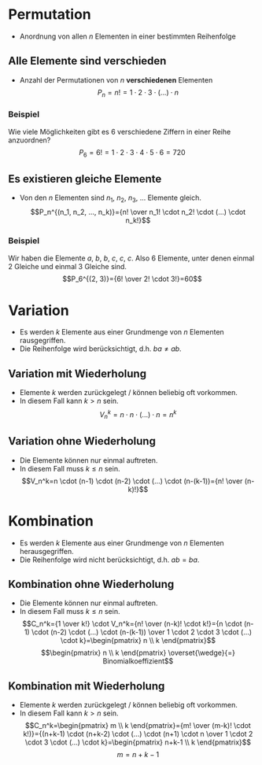 # Permutation
- Anordnung von allen $n$ Elementen in einer bestimmten Reihenfolge
## Alle Elemente sind verschieden
- Anzahl der Permutationen von $n$ <b>verschiedenen</b> Elementen
$$P_n=n!=1 \cdot 2 \cdot 3 \cdot (...) \cdot n$$

### Beispiel
Wie viele Möglichkeiten gibt es 6 verschiedene Ziffern in einer Reihe anzuordnen?
$$P_6=6!=1 \cdot 2 \cdot 3 \cdot 4 \cdot 5 \cdot 6=720$$ 

## Es existieren gleiche Elemente
- Von den $n$ Elementen sind $n_1$, $n_2$, $n_3$, ... Elemente gleich.
$$P_n^{(n_1, n_2, ..., n_k)}={n! \over n_1! \cdot n_2! \cdot (...) \cdot n_k!}$$

### Beispiel
Wir haben die Elemente $a$, $b$, $b$, $c$, $c$, $c$. Also 6 Elemente, unter denen einmal 2 Gleiche und einmal 3 Gleiche sind.
$$P_6^{(2, 3)}={6! \over 2! \cdot 3!}=60$$
# Variation
- Es werden $k$ Elemente aus einer Grundmenge von $n$ Elementen rausgegriffen.
- Die Reihenfolge wird berücksichtigt, d.h. $ba \neq ab$.

## Variation mit Wiederholung
- Elemente $k$ werden zurückgelegt / können beliebig oft vorkommen.
- In diesem Fall kann $k>n$ sein.
$$V_n^k=n \cdot n \cdot (...) \cdot n=n^k$$ 
## Variation ohne Wiederholung
- Die Elemente können nur einmal auftreten.
- In diesem Fall muss $k \leq n$ sein.
$$V_n^k=n \cdot (n-1) \cdot (n-2) \cdot (...) \cdot (n-(k-1))={n! \over (n-k)!}$$

# Kombination
- Es werden $k$ Elemente aus einer Grundmenge von $n$ Elementen herausgegriffen.
- Die Reihenfolge wird nicht berücksichtigt, d.h. $ab = ba$.

## Kombination ohne Wiederholung
- Die Elemente können nur einmal auftreten.
- In diesem Fall muss $k \leq n$ sein.
$$C_n^k={1 \over k!} \cdot V_n^k={n! \over (n-k)! \cdot k!}={n \cdot (n-1) \cdot (n-2) \cdot (...) \cdot (n-(k-1)) \over 1 \cdot 2 \cdot 3 \cdot (...) \cdot k}=\begin{pmatrix} n \\ k \end{pmatrix}$$
$$\begin{pmatrix} n \\ k \end{pmatrix} \overset{\wedge}{=} Binomialkoeffizient$$

## Kombination mit Wiederholung
- Elemente $k$ werden zurückgelegt / können beliebig oft vorkommen.
- In diesem Fall kann $k>n$ sein.
$$C_n^k=\begin{pmatrix} m \\ k \end{pmatrix}={m! \over (m-k)! \cdot k!)}={(n+k-1) \cdot (n+k-2) \cdot (...) \cdot (n+1) \cdot n \over 1 \cdot 2 \cdot 3 \cdot (...) \cdot k}=\begin{pmatrix} n+k-1 \\ k \end{pmatrix}$$
$$m=n+k-1$$
